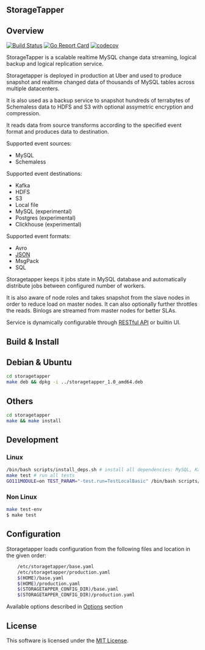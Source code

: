 StorageTapper
-------------

Overview
--------

[![Build Status](https://github.com/uber/storagetapper/workflows/Go/badge.svg)]()
[![Go Report Card](https://goreportcard.com/badge/github.com/uber/storagetapper)](https://goreportcard.com/report/github.com/uber/storagetapper)
[![codecov](https://codecov.io/gh/uber/storagetapper/branch/master/graph/badge.svg)](https://codecov.io/gh/uber/storagetapper)

StorageTapper is a scalable realtime MySQL change data streaming, logical backup
and logical replication service.

Storagetapper is deployed in production at Uber and used to produce snapshot and
realtime changed data of thousands of MySQL tables across multiple datacenters.

It is also used as a backup service to snapshot hundreds of terrabytes
of Schemaless data to HDFS and S3 with optional assymetric encryption and
compression.

It reads data from source transforms according to the specified event
format and produces data to destination.

Supported event sources:
* MySQL
* Schemaless

Supported event destinations:
* Kafka
* HDFS
* S3
* Local file
* MySQL (experimental)
* Postgres (experimental)
* Clickhouse (experimental)

Supported event formats:
* Avro
* [JSON](./doc/commonformat.md)
* MsgPack
* SQL

Storagetapper keeps it jobs state in MySQL database and automatically distribute jobs
between configured number of workers.

It is also aware of node roles and takes snapshot from the slave nodes in order 
to reduce load on master nodes. It can also optionally further throttles the reads.
Binlogs are streamed from master nodes for better SLAs.

Service is dynamically configurable through [RESTful API](./doc/endpoints.md) or
builtin UI.

Build & Install
---------------

## Debian & Ubuntu
```sh
cd storagetapper
make deb && dpkg -i ../storagetapper_1.0_amd64.deb
```

## Others
```sh
cd storagetapper
make && make install
```

## Development

### Linux

```sh
/bin/bash scripts/install_deps.sh # install all dependencies: MySQL, Kafka, HDFS, S3, ...
make test # run all tests
GO111MODULE=on TEST_PARAM="-test.run=TestLocalBasic" /bin/bash scripts/run_tests.sh ./pipe # individual test
```

### Non Linux
```sh
make test-env
$ make test
```

Configuration
-------------

Storagetapper loads configuration from the following files and location in the
given order:
```sh
    /etc/storagetapper/base.yaml
    /etc/storagetapper/production.yaml
    $(HOME)/base.yaml
    $(HOME)/production.yaml
    $(STORAGETAPPER_CONFIG_DIR)/base.yaml
    $(STORAGETAPPER_CONFIG_DIR)/production.yaml
```

Available options described in [Options](./doc/options.md) section

License
-------
This software is licensed under the [MIT License](LICENSE).

